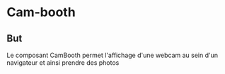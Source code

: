 # Cam-booth

## But

Le composant CamBooth permet l'affichage d'une webcam au sein d'un navigateur et ainsi prendre des photos
